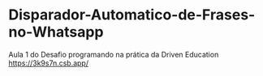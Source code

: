 # Disparador-Automatico-de-Frases-no-Whatsapp
Aula 1 do Desafio programando na prática da Driven Education 
https://3k9s7n.csb.app/

